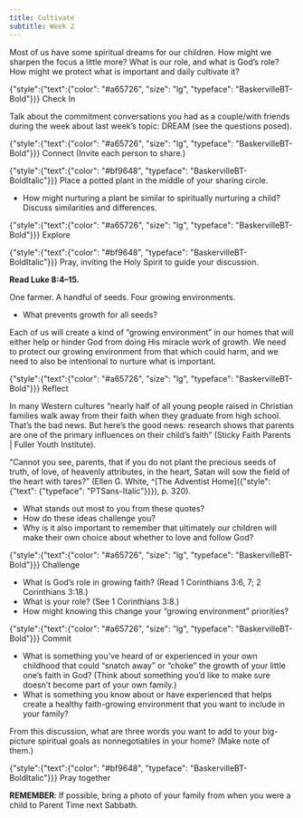```yaml
---
title: Cultivate
subtitle: Week 2
---
```


Most of us have some spiritual dreams for our children. How might we sharpen the focus a little more? What is our role, and what is God’s role? How might we protect what is important and daily cultivate it?

{"style":{"text":{"color": "#a65726", "size": "lg", "typeface": "BaskervilleBT-Bold"}}}
Check In

Talk about the commitment conversations you had as a couple/with friends during the week about last week’s topic: DREAM (see the questions posed).

{"style":{"text":{"color": "#a65726", "size": "lg", "typeface": "BaskervilleBT-Bold"}}}
Connect (Invite each person to share.)

{"style":{"text":{"color": "#bf9648", "typeface": "BaskervilleBT-BoldItalic"}}}
Place a potted plant in the middle of your sharing circle.

- How might nurturing a plant be similar to spiritually nurturing a child? Discuss similarities and differences.

{"style":{"text":{"color": "#a65726", "size": "lg", "typeface": "BaskervilleBT-Bold"}}}
Explore

{"style":{"text":{"color": "#bf9648", "typeface": "BaskervilleBT-BoldItalic"}}}
Pray, inviting the Holy Spirit to guide your discussion.

**Read Luke 8:4–15.**

One farmer. A handful of seeds. Four growing environments.

- What prevents growth for all seeds?

Each of us will create a kind of “growing environment” in our homes that will either help or hinder God from doing His miracle work of growth. We need to protect our growing environment from that which could harm, and we need to also be intentional to nurture what is important.

{"style":{"text":{"color": "#a65726", "size": "lg", "typeface": "BaskervilleBT-Bold"}}}
Reflect

In many Western cultures “nearly half of all young people raised in Christian families walk away from their faith when they graduate from high school. That’s the bad news. But here’s the good news: research shows that parents are one of the primary influences on their child’s faith” (Sticky Faith Parents | Fuller Youth Institute).

“Cannot you see, parents, that if you do not plant the precious seeds of truth, of love, of heavenly attributes, in the heart, Satan will sow the field of the heart with tares?” (Ellen G. White, ^[The Adventist Home]({"style": {"text": {"typeface": "PTSans-Italic"}}}), p. 320).

+ What stands out most to you from these quotes?
+ How do these ideas challenge you?
+ Why is it also important to remember that ultimately our children will make their own choice about whether to love and follow God?

{"style":{"text":{"color": "#a65726", "size": "lg", "typeface": "BaskervilleBT-Bold"}}}
Challenge

+ What is God’s role in growing faith? (Read 1 Corinthians 3:6, 7; 2 Corinthians 3:18.)
+ What is your role? (See 1 Corinthians 3:8.)
+ How might knowing this change your “growing environment” priorities?

{"style":{"text":{"color": "#a65726", "size": "lg", "typeface": "BaskervilleBT-Bold"}}}
Commit

+ What is something you’ve heard of or experienced in your own childhood that could “snatch away” or “choke” the growth of your little one’s faith in God? (Think about something you’d like to make sure doesn’t become part of your own family.)
+ What is something you know about or have experienced that helps create a healthy faith-growing environment that you want to include in your family?

From this discussion, what are three words you want to add to your big-picture spiritual goals as nonnegotiables in your home? (Make note of them.)

{"style":{"text":{"color": "#bf9648", "typeface": "BaskervilleBT-BoldItalic"}}}
Pray together

**REMEMBER**: If possible, bring a photo of your family from when you were a child to Parent Time next Sabbath.